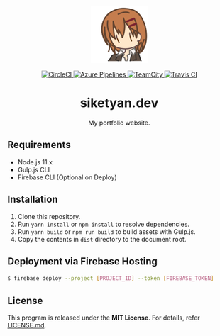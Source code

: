 <p align="center">
  <img src="src/assets/master.svg" alt="Icon" width="128" height="128">
</p>

<p align="center">
  <a href="https://circleci.com/gh/Siketyan/siketyan.dev">
    <img src="https://circleci.com/gh/Siketyan/siketyan.dev.svg?style=svg" alt="CircleCI">
  </a>
  <a href="https://dev.azure.com/siketyan-org/siketyan.dev/_build/latest?definitionId=1&branchName=master">
    <img src="https://dev.azure.com/siketyan-org/siketyan.dev/_apis/build/status/Siketyan.siketyan.dev?branchName=master" alt="Azure Pipelines">
  </a>
  <a href="https://ci.sikeserver.com/viewType.html?buildTypeId=SiketyanDev_Build">
    <img src="https://ci.sikeserver.com/app/rest/builds/buildType:SiketyanDev_Build/statusIcon" alt="TeamCity">
  </a>
  <a href="https://travis-ci.com/Siketyan/siketyan.dev">
    <img src="https://travis-ci.com/Siketyan/siketyan.dev.svg?branch=master" alt="Travis CI">
  </a>
</p>

<h1 align="center">siketyan.dev</h1>

<p align="center">
  My portfolio website.
</p>

## Requirements
- Node.js 11.x
- Gulp.js CLI
- Firebase CLI (Optional on Deploy)

## Installation
1. Clone this repository.
2. Run `yarn install` or `npm install` to resolve dependencies.
3. Run `yarn build` or `npm run build` to build assets with Gulp.js.
4. Copy the contents in `dist` directory to the document root.

## Deployment via Firebase Hosting
```sh
$ firebase deploy --project [PROJECT_ID] --token [FIREBASE_TOKEN]
```

## License
This program is released under the **MIT License**.
For details, refer [LICENSE.md](LICENSE.md).
